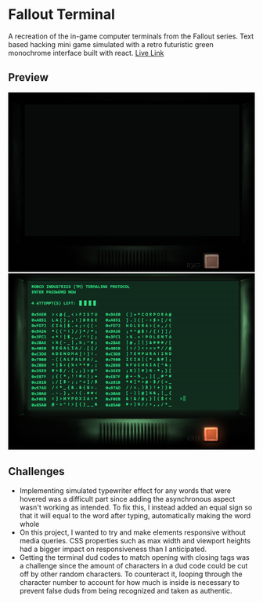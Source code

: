 # Fallout Terminal

A recreation of the in-game computer terminals from the Fallout series. Text based hacking mini game simulated with a retro futuristic 
green monochrome interface built with react. [Live Link](https://falloutterminalapp.netlify.app/)
## Preview
![Fallout Terminal Power Off](./src/previewimg/previewPowerOff.png)
![Fallout Terminal Power On](./src/previewimg/previewPowerOn.png)

## Challenges
- Implementing simulated typewriter effect for any words that were hovered was a difficult part since adding the asynchronous aspect wasn't working as intended. To fix this, I instead added an equal sign so that it will equal to the word after typing, automatically making the word whole
- On this project, I wanted to try and make elements responsive without media queries. CSS properties such as max width and viewport heights had a bigger impact on responsiveness than I anticipated.
- Getting the terminal dud codes to match opening with closing tags was a challenge since the amount of characters in a dud code could be cut off by other random characters. To counteract it, looping through the character number to account for how much is inside is necessary to prevent false duds from being recognized and taken as authentic. 

